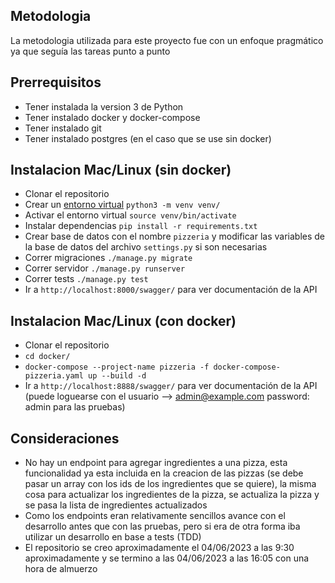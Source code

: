 ## Metodologia
La metodologia utilizada para este proyecto fue con un enfoque pragmático ya que seguía las tareas punto a punto

## Prerrequisitos
* Tener instalada la version 3 de Python
* Tener instalado docker y docker-compose
* Tener instalado git
* Tener instalado postgres (en el caso que se use sin docker)

## Instalacion Mac/Linux (sin docker)
* Clonar el repositorio
* Crear un [entorno virtual](https://packaging.python.org/en/latest/guides/installing-using-pip-and-virtual-environments/) `python3 -m venv venv/`
* Activar el entorno virtual `source venv/bin/activate`
* Instalar dependencias `pip install -r requirements.txt`
* Crear base de datos con el nombre `pizzeria` y modificar las variables de la base de datos del archivo `settings.py` si son necesarias
* Correr migraciones `./manage.py migrate`
* Correr servidor `./manage.py runserver`
* Correr tests `./manage.py test`
* Ir a `http://localhost:8000/swagger/` para ver documentación de la API

## Instalacion Mac/Linux (con docker)
* Clonar el repositorio
* `cd docker/`
* `docker-compose --project-name pizzeria -f docker-compose-pizzeria.yaml up --build -d`
* Ir a `http://localhost:8888/swagger/` para ver documentación de la API (puede loguearse con el usuario --> admin@example.com password: admin para las pruebas)

## Consideraciones
* No hay un endpoint para agregar ingredientes a una pizza, esta funcionalidad ya esta incluida en la creacion de las pizzas (se debe pasar un array con los ids de los ingredientes que se quiere), la misma cosa para actualizar los ingredientes de la pizza, se actualiza la pizza y se pasa la lista de ingredientes actualizados
* Como los endpoints eran relativamente sencillos avance con el desarrollo antes que con las pruebas, pero si era de otra forma iba utilizar un desarrollo en base a tests (TDD)
* El repositorio se creo aproximadamente el 04/06/2023 a las 9:30 aproximadamente y se termino a las 04/06/2023 a las 16:05 con una hora de almuerzo